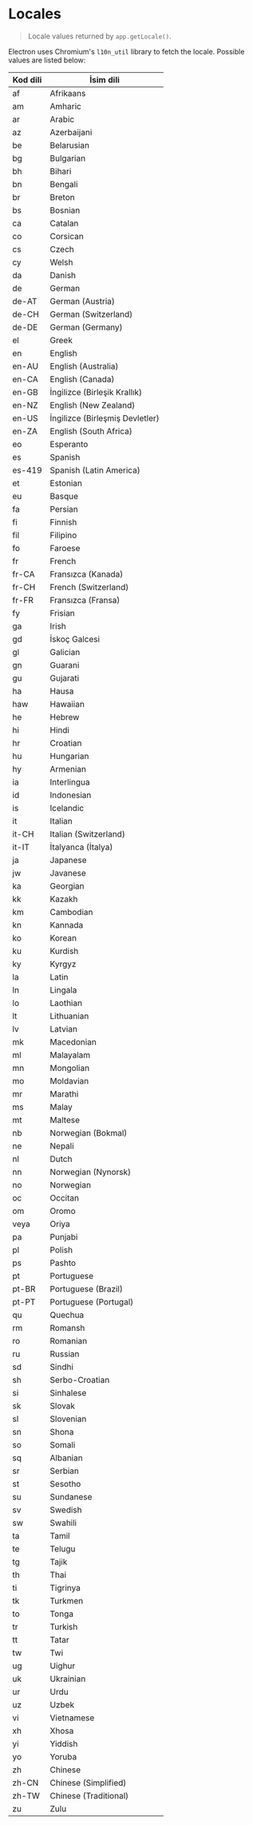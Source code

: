 # Locales

> Locale values returned by `app.getLocale()`.

Electron uses Chromium's `l10n_util` library to fetch the locale. Possible values are listed below:

| Kod dili | İsim dili                       |
| -------- | ------------------------------- |
| af       | Afrikaans                       |
| am       | Amharic                         |
| ar       | Arabic                          |
| az       | Azerbaijani                     |
| be       | Belarusian                      |
| bg       | Bulgarian                       |
| bh       | Bihari                          |
| bn       | Bengali                         |
| br       | Breton                          |
| bs       | Bosnian                         |
| ca       | Catalan                         |
| co       | Corsican                        |
| cs       | Czech                           |
| cy       | Welsh                           |
| da       | Danish                          |
| de       | German                          |
| de-AT    | German (Austria)                |
| de-CH    | German (Switzerland)            |
| de-DE    | German (Germany)                |
| el       | Greek                           |
| en       | English                         |
| en-AU    | English (Australia)             |
| en-CA    | English (Canada)                |
| en-GB    | İngilizce (Birleşik Krallık)    |
| en-NZ    | English (New Zealand)           |
| en-US    | İngilizce (Birleşmiş Devletler) |
| en-ZA    | English (South Africa)          |
| eo       | Esperanto                       |
| es       | Spanish                         |
| es-419   | Spanish (Latin America)         |
| et       | Estonian                        |
| eu       | Basque                          |
| fa       | Persian                         |
| fi       | Finnish                         |
| fil      | Filipino                        |
| fo       | Faroese                         |
| fr       | French                          |
| fr-CA    | Fransızca (Kanada)              |
| fr-CH    | French (Switzerland)            |
| fr-FR    | Fransızca (Fransa)              |
| fy       | Frisian                         |
| ga       | Irish                           |
| gd       | İskoç Galcesi                   |
| gl       | Galician                        |
| gn       | Guarani                         |
| gu       | Gujarati                        |
| ha       | Hausa                           |
| haw      | Hawaiian                        |
| he       | Hebrew                          |
| hi       | Hindi                           |
| hr       | Croatian                        |
| hu       | Hungarian                       |
| hy       | Armenian                        |
| ia       | Interlingua                     |
| id       | Indonesian                      |
| is       | Icelandic                       |
| it       | Italian                         |
| it-CH    | Italian (Switzerland)           |
| it-IT    | İtalyanca (İtalya)              |
| ja       | Japanese                        |
| jw       | Javanese                        |
| ka       | Georgian                        |
| kk       | Kazakh                          |
| km       | Cambodian                       |
| kn       | Kannada                         |
| ko       | Korean                          |
| ku       | Kurdish                         |
| ky       | Kyrgyz                          |
| la       | Latin                           |
| ln       | Lingala                         |
| lo       | Laothian                        |
| lt       | Lithuanian                      |
| lv       | Latvian                         |
| mk       | Macedonian                      |
| ml       | Malayalam                       |
| mn       | Mongolian                       |
| mo       | Moldavian                       |
| mr       | Marathi                         |
| ms       | Malay                           |
| mt       | Maltese                         |
| nb       | Norwegian (Bokmal)              |
| ne       | Nepali                          |
| nl       | Dutch                           |
| nn       | Norwegian (Nynorsk)             |
| no       | Norwegian                       |
| oc       | Occitan                         |
| om       | Oromo                           |
| veya     | Oriya                           |
| pa       | Punjabi                         |
| pl       | Polish                          |
| ps       | Pashto                          |
| pt       | Portuguese                      |
| pt-BR    | Portuguese (Brazil)             |
| pt-PT    | Portuguese (Portugal)           |
| qu       | Quechua                         |
| rm       | Romansh                         |
| ro       | Romanian                        |
| ru       | Russian                         |
| sd       | Sindhi                          |
| sh       | Serbo-Croatian                  |
| si       | Sinhalese                       |
| sk       | Slovak                          |
| sl       | Slovenian                       |
| sn       | Shona                           |
| so       | Somali                          |
| sq       | Albanian                        |
| sr       | Serbian                         |
| st       | Sesotho                         |
| su       | Sundanese                       |
| sv       | Swedish                         |
| sw       | Swahili                         |
| ta       | Tamil                           |
| te       | Telugu                          |
| tg       | Tajik                           |
| th       | Thai                            |
| ti       | Tigrinya                        |
| tk       | Turkmen                         |
| to       | Tonga                           |
| tr       | Turkish                         |
| tt       | Tatar                           |
| tw       | Twi                             |
| ug       | Uighur                          |
| uk       | Ukrainian                       |
| ur       | Urdu                            |
| uz       | Uzbek                           |
| vi       | Vietnamese                      |
| xh       | Xhosa                           |
| yi       | Yiddish                         |
| yo       | Yoruba                          |
| zh       | Chinese                         |
| zh-CN    | Chinese (Simplified)            |
| zh-TW    | Chinese (Traditional)           |
| zu       | Zulu                            |
